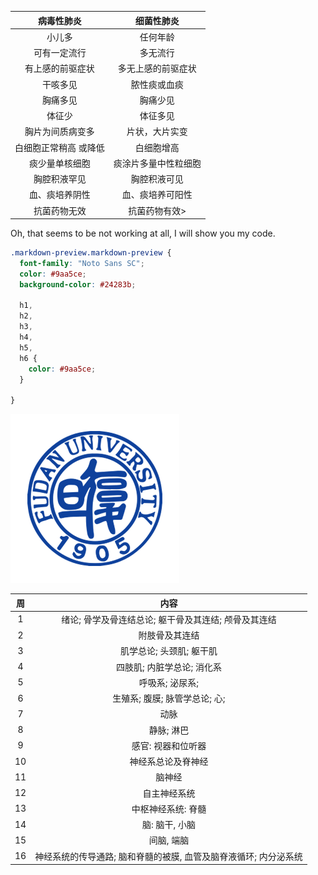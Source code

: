 |病毒性肺炎	             |        细菌性肺炎|
|:---:|:---:|
|小儿多    	              |         任何年龄|
|可有一定流行	           |            多无流行
|有上感的前驱症状           |         多无上感的前驱症状
|干咳多见	                 |      脓性痰或血痰
|胸痛多见	                  |     胸痛少见
|体征少	                       |              体征多见
|胸片为间质病变多	       | 片状，大片实变
|白细胞正常稍高 或降低	    |    白细胞增高
|痰少量单核细胞	      |  痰涂片多量中性粒细胞
|胸腔积液罕见	           |           胸腔积液可见
|血、痰培养阴性	            |          血、痰培养可阳性
|抗菌药物无效	             |         抗菌药物有效>

Oh, that seems to be not working at all, I will show you my code.

```css
.markdown-preview.markdown-preview {
  font-family: "Noto Sans SC";
  color: #9aa5ce;
  background-color: #24283b;

  h1,
  h2,
  h3,
  h4,
  h5,
  h6 {
    color: #9aa5ce;
  }

}
```
![icon](../Image/未标题-1.png)

| 周 | 内容 |
|:---:|:---:|
| 1 | 绪论; 骨学及骨连结总论; 躯干骨及其连结; 颅骨及其连结 |
| 2 | 附肢骨及其连结 |
| 3 | 肌学总论; 头颈肌; 躯干肌 |
| 4 | 四肢肌; 内脏学总论; 消化系 |
| 5 | 呼吸系; 泌尿系; |
| 6 | 生殖系; 腹膜; 脉管学总论; 心; |
| 7 | 动脉 |
| 8 | 静脉; 淋巴 |
| 9 | 感官: 视器和位听器 |
| 10 | 神经系总论及脊神经 |
| 11 | 脑神经 |
| 12 | 自主神经系统 |
| 13 | 中枢神经系统: 脊髓 |
| 14 | 脑: 脑干, 小脑 |
| 15 | 间脑, 端脑 |
| 16 | 神经系统的传导通路; 脑和脊髓的被膜, 血管及脑脊液循环; 内分泌系统 |